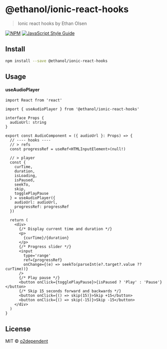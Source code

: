# @ethanol/ionic-react-hooks

> Ionic react hooks by Ethan Olsen

[![NPM](https://img.shields.io/npm/v/@ethanol/ionic-react-hooks.svg)](https://www.npmjs.com/package/@ethanol/ionic-react-hooks) [![JavaScript Style Guide](https://img.shields.io/badge/code_style-standard-brightgreen.svg)](https://standardjs.com)

## Install

```bash
npm install --save @ethanol/ionic-react-hooks
```

## Usage

#### useAudioPlayer

```tsx
import React from 'react'

import { useAudioPlayer } from '@ethanol/ionic-react-hooks'

interface Props {
  audioUrl: string
}

export const AudioComponent = ({ audioUrl }: Props) => {
  // ---- hooks ----
  // > refs
  const progressRef = useRef<HTMLInputElement>(null!)

  // > player
  const {
    curTime,
    duration,
    isLoading,
    isPaused,
    seekTo,
    skip,
    togglePlayPause
  } = useAudioPlayer({
    audioUrl: audioUrl,
    progressRef: progressRef
  })

  return (
    <div>
      {/* Display current time and duration */}
      <p>
        {curTime}/{duration}
      </p>
      {/* Progress slider */}
      <input
        type='range'
        ref={progressRef}
        onChange={(e) => seekTo(parseInt(e?.target?.value ?? curTime))}
      />
      {/* Play pause */}
      <button onClick={togglePlayPause}>{isPaused ? 'Play' : 'Pause'}</button>
      {/* Skip 15 seconds forward and backwards */}
      <button onClick={() => skip(15)}>Skip +15</button>
      <button onClick={() => skip(-15)}>Skip -15</button>
    </div>
  )
}
```

## License

MIT © [o2dependent](https://github.com/o2dependent)
